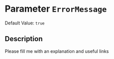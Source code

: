 # Parameter `ErrorMessage`
Default Value: `true`

## Description
Please fill me with an explanation and useful links

